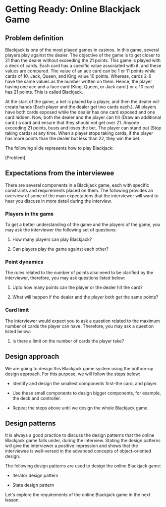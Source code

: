 # Getting Ready: Online Blackjack Game
## Problem definition
Blackjack is one of the most played games in casinos. In this game, several players play against the dealer. The objective of the game is to get closer to 21 than the dealer without exceeding the 21 points. This game is played with a deck of cards. Each card has a specific value associated with it, and these values are compared. The value of an ace card can be 1 or 11 points while cards of 10, Jack, Queen, and King value 10 points. Whereas, cards 2-9 have the same values as the number written on them. Hence, the player having one ace and a face card (King, Queen, or Jack card.) or a 10 card has 21 points. This is called Blackjack.

At the start of the game, a bet is placed by a player, and then the dealer will create hands (Each player and the dealer get two cards each.). All players have both cards exposed while the dealer has one card exposed and one card hidden. Now, both the dealer and the player can hit (Draw an additional card.) a card and ensure that they should not get over 21. Anyone exceeding 21 points, busts and loses the bet. The player can stand pat (Stop taking cards) at any time. When a player stops taking cards, if the player has more points than the dealer but less than 22, they win the bet.

The following slide represents how to play Blackjack:

[Problem]

## Expectations from the interviewee
There are several components in a Blackjack game, each with specific constraints and requirements placed on them. The following provides an overview of some of the main expectations that the interviewer will want to hear you discuss in more detail during the interview.

### Players in the game
To get a better understanding of the game and the players of the game, you may ask the interviewer the following set of questions:

1. How many players can play Blackjack?

2. Can players play the game against each other?

### Point dynamics
The rules related to the number of points also need to be clarified by the interviewer, therefore, you may ask questions listed below:

1. Upto how many points can the player or the dealer hit the card?

2. What will happen if the dealer and the player both get the same points?

### Card limit
The interviewer would expect you to ask a question related to the maximum number of cards the player can have. Therefore, you may ask a question listed below:

1. Is there a limit on the number of cards the player take?

## Design approach
We are going to design this Blackjack game system using the bottom-up design approach. For this purpose, we will follow the steps below:

- Identify and design the smallest components first–the card, and player.

- Use these small components to design bigger components, for example, the deck and controller.

- Repeat the steps above until we design the whole Blackjack game.

## Design patterns
It is always a good practice to discuss the design patterns that the online Blackjack game falls under, during the interview. Stating the design patterns will give the interviewer a positive impression and shows that the interviewee is well-versed in the advanced concepts of object-oriented design.

The following design patterns are used to design the online Blackjack game:

- Iterator design pattern

- State design pattern

Let's explore the requirements of the online Blackjack game in the next lesson.
